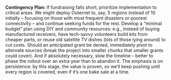 **Contingency Plan:** If fundraising falls short, prioritize implementation to critical areas. We might deploy Outernet to, say, 5 regions instead of 10 initially – focusing on those with most frequent disasters or poorest connectivity – and continue seeking funds for the rest. Develop a “minimal budget” plan using DIY and community resources: e.g., instead of buying manufactured receivers, have tech-savvy volunteers build kits from cheaper parts, or reuse old satellite TV dishes (lots of those lying around) to cut costs. Should an anticipated grant be denied, immediately pivot to alternate sources (break the project into smaller chunks that smaller grants could cover). And if absolutely necessary, slow the timeline – better to phase the rollout over an extra year than to abandon it. The emphasis is on persistence: by this stage, the value is proven, so we’ll keep pushing until every region is covered, even if it’s one bake sale at a time.